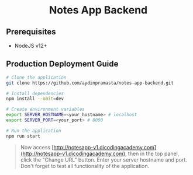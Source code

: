 <h1 style="text-align: center">Notes App Backend</h1>

## Prerequisites
- NodeJS v12+

## Production Deployment Guide
```bash
# Clone the application
git clone https://github.com/aydinpramasta/notes-app-backend.git

# Install dependencies
npm install --omit=dev

# Create environment variables
export SERVER_HOSTNAME=<your_hostname> # localhost
export SERVER_PORT=<your_port> # 8000

# Run the application
npm run start
```
> Now access [http://notesapp-v1.dicodingacademy.com](http://notesapp-v1.dicodingacademy.com), then in the top panel, click the "Change URL" button. Enter your server hostname and port. Don't forget to test all functionality of the application.
